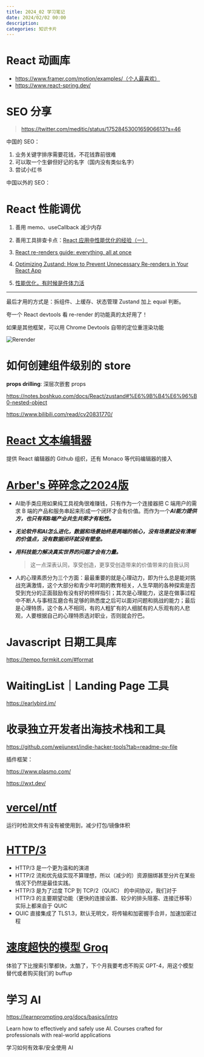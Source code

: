 ```yaml
---
title: 2024_02 学习笔记
date: 2024/02/02 00:00
description:
categories: 知识卡片
---
```


# React 动画库

- https://www.framer.com/motion/examples/（个人最喜欢）
- https://www.react-spring.dev/

# SEO 分享

> https://twitter.com/meditic/status/1752845300165906613?s=46

中国的 SEO：

1. 业务关键字排序需要花钱，不花钱靠前很难
2. 可以取一个生僻但好记的名字（国内没有类似名字）
3. 尝试小红书

中国以外的 SEO：



# React 性能调优

1. 善用 memo、useCallback 减少内存
2. 善用工具排查卡点：[React 应用中性能优化的经验（一）](https://innei.in/posts/programming/experience-in-performance-optimization-in-react-applications-1)

3. [React re-renders guide: everything, all at once](https://www.developerway.com/posts/react-re-renders-guide)

4. [Optimizing Zustand: How to Prevent Unnecessary Re-renders in Your React App](https://dev.to/eraywebdev/optimizing-zustand-how-to-prevent-unnecessary-re-renders-in-your-react-app-59do)
5. [性能优化，有时候是件体力活](https://zhuanlan.zhihu.com/p/521900991)

----

最后才用的方式是：拆组件、上缓存、状态管理 Zustand 加上 equal 判断。

夸一个 React devtools 看 re-render 的功能真的太好用了！



如果是其他框架，可以用 Chrome Devtools 自带的定位重渲染功能

![Rerender](https://images.scar.site/img_v3_027o_9dc45447-fca6-434d-95c8-175adc78702g.png)

# 如何创建组件级别的 store

**props drilling**: 深层次嵌套 props

https://notes.boshkuo.com/docs/React/zustand#%E6%9B%B4%E6%96%B0-nested-object

https://www.bilibili.com/read/cv20831770/

# [React 文本编辑器](https://uiwjs.github.io/react-textarea-code-editor/)

提供 React 编辑器的 Github 组织，还有 Monaco 等代码编辑器的接入

# [Arber's 碎碎念之2024版](https://mp.weixin.qq.com/s/toe0Kj3y89hvXlR9UjQErw)

* AI助手类应用如果纯工具视角很难赚钱，只有作为一个连接器把 C 端用户的需求 B 端的产品和服务串起来形成一个闭环才会有价值。而作为一个***AI能力提供方，也只有和B端产业共生共荣才有粘性。***
* ***无论软件和AI怎么进化，数据和场景始终是两端的核心，没有场景就没有清晰的价值点，没有数据闭环就没有壁垒。***

* ***用科技能力解决真实世界的问题才会有力量。***

  > 这一点深表认同，享受创造，更享受创造带来的价值带来的自我认同

* 人的心理素质分为三个方面：最最重要的就是心理动力，即为什么总是能对挑战充满激情，这个大部分和青少年时期的教育相关，人生早期的各种探索是否受到充分的正面鼓励有没有好的榜样指引；其次是心理能力，这是在做事过程中不断人与事相互磨合有足够的熟悉度之后可以面对问题和挑战的能力；最后是心理特质，这个各人不相同，有的人粗犷有的人细腻有的人乐观有的人悲观，人要根据自己的心理特质选对职业，否则就会拧巴。

# Javascript 日期工具库

https://tempo.formkit.com/#format

# WaitingList｜Landing Page 工具

https://earlybird.im/

# 收录独立开发者出海技术栈和工具

https://github.com/weijunext/indie-hacker-tools?tab=readme-ov-file

插件框架：

https://www.plasmo.com/

https://wxt.dev/

# [vercel/ntf](https://www.npmjs.com/package/@vercel/nft)

运行时检测文件有没有被使用到，减少打包/镜像体积

# [HTTP/3](https://mp.weixin.qq.com/s/ShRY3EUIhHkWqKNGoNlflg)

* HTTP/3 是一个更为温和的演进
* HTTP/2 流和优先级实现不算理想，所以（减少的）资源捆绑甚至分片在某些情况下仍然是最佳实践。
* HTTP/3 是为了过度 TCP 到 TCP/2（QUIC） 的中间协议，我们对于 HTTP/3 的主要期望功能（更快的连接设置、较少的排头阻塞、连接迁移等）实际上都来自于 QUIC
* QUIC 直接集成了 TLS1.3，默认无明文，将传输和加密握手合并，加速加密过程

# [速度超快的模型 Groq](https://groq.com/)

体验了下比搜索引擎都快，太酷了，下个月我要考虑不购买 GPT-4，用这个模型替代或者购买我们的 buffup

# 学习 AI 

https://learnprompting.org/docs/basics/intro

Learn how to effectively and safely use AI. Courses crafted for professionals with real-world applications

学习如何有效率/安全使用 AI
